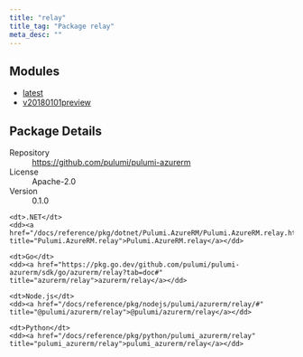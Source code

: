```yaml
---
title: "relay"
title_tag: "Package relay"
meta_desc: ""
---
```


<!-- WARNING: this file was generated by Pulumi Docs Generator. -->
<!-- Do not edit by hand unless you're certain you know what you are doing! -->



<h2 id="modules">Modules</h2>
<ul class="api">
    <li><a href="latest/" title="latest"><span class="symbol module"></span>latest</a></li>
    <li><a href="v20180101preview/" title="v20180101preview"><span class="symbol module"></span>v20180101preview</a></li>
</ul>

<h2 id="package-details">Package Details</h2>
<dl class="package-details">
	<dt>Repository</dt>
	<dd><a href="https://github.com/pulumi/pulumi-azurerm">https://github.com/pulumi/pulumi-azurerm</a></dd>
	<dt>License</dt>
	<dd>Apache-2.0</dd>
	<dt>Version</dt>
	<dd>0.1.0</dd>
</dl>



<dl class="tabular">

    <dt>.NET</dt>
    <dd><a href="/docs/reference/pkg/dotnet/Pulumi.AzureRM/Pulumi.AzureRM.relay.html" title="Pulumi.AzureRM.relay">Pulumi.AzureRM.relay</a></dd>

    <dt>Go</dt>
    <dd><a href="https://pkg.go.dev/github.com/pulumi/pulumi-azurerm/sdk/go/azurerm/relay?tab=doc#" title="azurerm/relay">azurerm/relay</a></dd>

    <dt>Node.js</dt>
    <dd><a href="/docs/reference/pkg/nodejs/pulumi/azurerm/relay/#" title="@pulumi/azurerm/relay">@pulumi/azurerm/relay</a></dd>

    <dt>Python</dt>
    <dd><a href="/docs/reference/pkg/python/pulumi_azurerm/relay" title="pulumi_azurerm/relay">pulumi_azurerm/relay</a></dd>

</dl>

